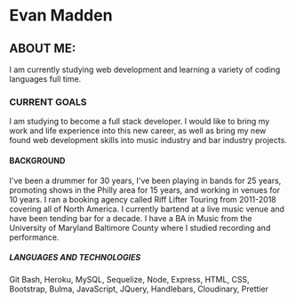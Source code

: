 # Evan Madden

## ABOUT ME:
I am currently studying web development and learning a variety of coding languages full time. 

### CURRENT GOALS

I am studying to become a full stack developer. I would like to bring my work and life experience into this new career, as well as bring my new found web development skills into music industry and bar industry projects.

#### BACKGROUND

I've been a drummer for 30 years, I've been playing in bands for 25 years, promoting shows in the Philly area for 15 years, and working in venues for 10 years. I ran a booking agency called Riff Lifter Touring from 2011-2018 covering all of North America. I currently bartend at a live music venue and have been tending bar for a decade. I have a BA in Music from the University of Maryland Baltimore County where I studied recording and performance.

##### LANGUAGES AND TECHNOLOGIES

Git Bash, Heroku, MySQL, Sequelize, Node, Express, HTML, CSS, Bootstrap, Bulma, JavaScript, JQuery, Handlebars, Cloudinary, Prettier
